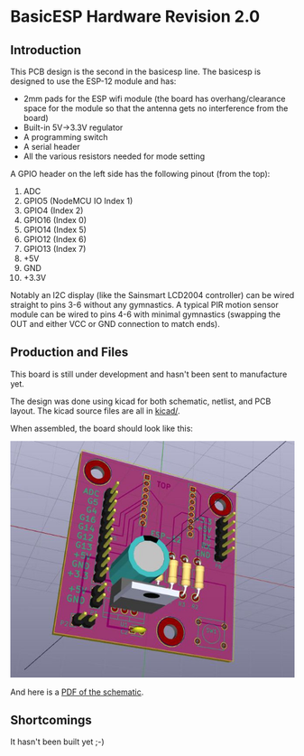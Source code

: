 BasicESP Hardware Revision 2.0
==============================

Introduction
------------

This PCB design is the second in the basicesp line.  The basicesp is designed
to use the ESP-12 module and has:

   * 2mm pads for the ESP wifi module (the board has overhang/clearance space
     for the module so that the antenna gets no interference from the board)
   * Built-in 5V->3.3V regulator
   * A programming switch
   * A serial header
   * All the various resistors needed for mode setting

A GPIO header on the left side has the following pinout (from the top):

   1. ADC
   2. GPIO5 (NodeMCU IO Index 1)
   3. GPIO4 (Index 2)
   4. GPIO16 (Index 0)
   5. GPIO14 (Index 5)
   6. GPIO12 (Index 6)
   7. GPIO13 (Index 7)
   8. +5V
   9. GND
   10. +3.3V

Notably an I2C display (like the Sainsmart LCD2004 controller) can be wired
straight to pins 3-6 without any gymnastics.  A typical PIR motion sensor
module can be wired to pins 4-6 with minimal gymnastics (swapping the OUT and
either VCC or GND connection to match ends).


Production and Files
--------------------

This board is still under development and hasn't been sent to manufacture yet.

The design was done using kicad for both schematic, netlist, and PCB layout.
The kicad source files are all in [kicad/](kicad/).

When assembled, the board should look like this:

![Completed board](completed-board.jpg)

And here is a [PDF of the schematic](schematic.pdf).


Shortcomings
------------

It hasn't been built yet ;-)
